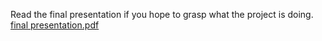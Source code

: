 Read the final presentation if you hope to grasp what the project is doing.
[final presentation.pdf](https://github.com/JeniferZhao/code_ExperimentalAM/files/10136271/final.presentation.pdf)
